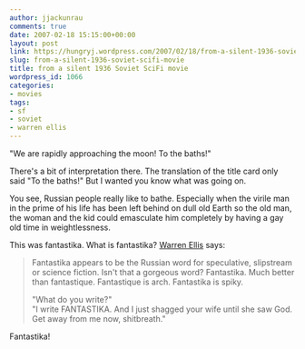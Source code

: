 ```yaml
---
author: jjackunrau
comments: true
date: 2007-02-18 15:15:00+00:00
layout: post
link: https://hungryj.wordpress.com/2007/02/18/from-a-silent-1936-soviet-scifi-movie/
slug: from-a-silent-1936-soviet-scifi-movie
title: from a silent 1936 Soviet SciFi movie
wordpress_id: 1066
categories:
- movies
tags:
- sf
- soviet
- warren ellis
---
```


"We are rapidly approaching the moon!  To the baths!"  
  
There's a bit of interpretation there.  The translation of the title card only said "To the baths!"  But I wanted you know what was going on.    
  
You see, Russian people really like to bathe.  Especially when the virile man in the prime of his life has been left behind on dull old Earth so the old man, the woman and the kid could emasculate him completely by having a gay old time in weightlessness.  
  
This was fantastika.  What is fantastika?  [Warren Ellis](http://warenellis.com) says:

<blockquote>Fantastika appears to be the Russian word for speculative, slipstream or science fiction.  Isn't that a gorgeous word?  Fantastika.  Much better than fantastique.  Fantastique is arch.  Fantastika is spiky.  
  
"What do you write?"  
"I write FANTASTIKA.  And I just shagged your wife until she saw God.  Get away from me now, shitbreath."</blockquote>

Fantastika!
